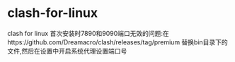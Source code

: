 # clash-for-linux
clash for linux 首次安装时7890和9090端口无效的问题:在https://github.com/Dreamacro/clash/releases/tag/premium
替换bin目录下的文件,然后在设置中开启系统代理设置端口号
